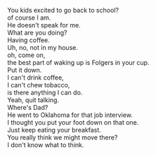 


You kids excited to go back to school?     
of course I am.    
He doesn't speak for me.    
What are you doing?    
Having coffee.    
Uh, no, not in my house.    
oh, come on,     
the best part of waking up is Folgers in your cup.    
Put it down.    
I can't drink coffee,    
I can't chew tobacco,    
is there anything I can do.    
Yeah, quit talking.    
Where's Dad?    
He went to Oklahoma for that job interview.    
I thought you put your foot down on that one.        
Just keep eating your breakfast.    
You really think we might move there?    
I don't know what to think.    










